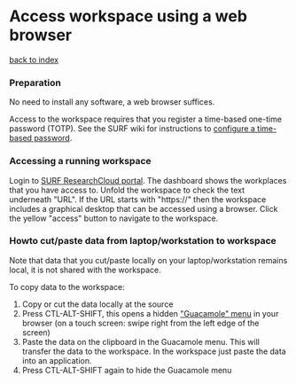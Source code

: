 # Access workspace using a web browser
[back to index](../primer-for-users.md)

### Preparation
No need to install any software, a web browser suffices.

Access to the workspace requires that you register a time-based 
one-time password (TOTP). See the SURF wiki for instructions 
to [configure a time-based password](https://servicedesk.surfsara.nl/wiki/display/WIKI/Log+in+to+your+workspace).


### Accessing a running workspace
Login to [SURF ResearchCloud portal](https://portal.live.surfresearchcloud.nl).
The dashboard shows the workplaces that you have access to.
Unfold the workspace to check the text underneath "URL".
If the URL starts with "https://" then the workspace includes 
a graphical desktop that can be accessed using a browser.
Click the yellow "access" button to navigate to the workspace.

### Howto cut/paste data from laptop/workstation to workspace
Note that data that you cut/paste locally on your laptop/workstation 
remains local, it is not shared with the workspace.

To copy data to the workspace:
1. Copy or cut the data locally at the source
2. Press CTL-ALT-SHIFT, this opens a hidden ["Guacamole" menu](https://guacamole.apache.org/doc/gug/using-guacamole.html#using-the-clipboard)  in your browser
   (on a touch screen: swipe right from the left edge of the screen)
3. Paste the data on the clipboard in the Guacamole menu.
   This will transfer the data to the workspace.
   In the workspace just paste the data into an application.
4. Press CTL-ALT-SHIFT again to hide the Guacamole menu 






 



 

